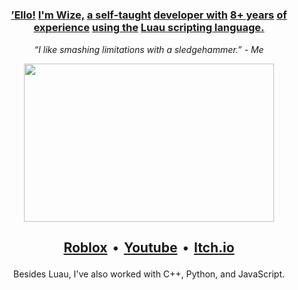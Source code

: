 #

### <p align="center"> [’Ello!](# "You") [I'm Wize,](# "should") [a self-taught](# "play") [developer with](# "In") [8+ years](# "Stars") [of experience](# "and") [using the](# "Time") [Luau scripting language.](# "now!") </p>
<p align="center"> <i> “I like smashing limitations with a sledgehammer.” - Me </i> </p>

<p align="center"> <a href="#"><img width="400" height="253" src="https://github.com/user-attachments/assets/f559c1b0-d723-40e4-bc0c-45c2c73035d2"/></a> </p>

## <p align="center"> [Roblox](https://www.roblox.com/users/1341839736)  •  [Youtube](https://youtube.com/LiterallyWize)  •  [Itch.io](https://literallywize.itch.io/) </p>

<p align="center">  Besides Luau, I've also worked with C++, Python, and JavaScript. </p>
